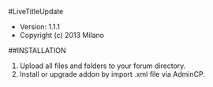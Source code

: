 #LiveTitleUpdate

 * Version: 1.1.1
 * Copyright (c) 2013 Milano

##INSTALLATION

1. Upload all files and folders to your forum directory.
2. Install or upgrade addon by import .xml file via AdminCP.


